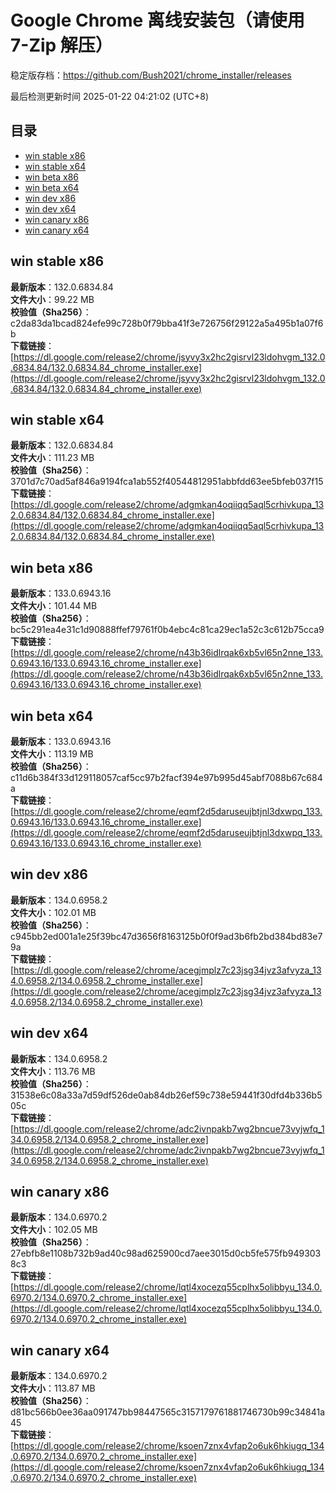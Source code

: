 # Google Chrome 离线安装包（请使用 7-Zip 解压）
稳定版存档：<https://github.com/Bush2021/chrome_installer/releases>

最后检测更新时间
2025-01-22 04:21:02 (UTC+8)


## 目录
* [win stable x86](https://github.com/Bush2021/chrome_installer?tab=readme-ov-file#win-stable-x86)
* [win stable x64](https://github.com/Bush2021/chrome_installer?tab=readme-ov-file#win-stable-x64)
* [win beta x86](https://github.com/Bush2021/chrome_installer?tab=readme-ov-file#win-beta-x86)
* [win beta x64](https://github.com/Bush2021/chrome_installer?tab=readme-ov-file#win-beta-x64)
* [win dev x86](https://github.com/Bush2021/chrome_installer?tab=readme-ov-file#win-dev-x86)
* [win dev x64](https://github.com/Bush2021/chrome_installer?tab=readme-ov-file#win-dev-x64)
* [win canary x86](https://github.com/Bush2021/chrome_installer?tab=readme-ov-file#win-canary-x86)
* [win canary x64](https://github.com/Bush2021/chrome_installer?tab=readme-ov-file#win-canary-x64)

## win stable x86
**最新版本**：132.0.6834.84  
**文件大小**：99.22 MB  
**校验值（Sha256）**：c2da83da1bcad824efe99c728b0f79bba41f3e726756f29122a5a495b1a07f6b  
**下载链接**：[https://dl.google.com/release2/chrome/jsyvy3x2hc2gisrvl23ldohvgm_132.0.6834.84/132.0.6834.84_chrome_installer.exe](https://dl.google.com/release2/chrome/jsyvy3x2hc2gisrvl23ldohvgm_132.0.6834.84/132.0.6834.84_chrome_installer.exe)  

## win stable x64
**最新版本**：132.0.6834.84  
**文件大小**：111.23 MB  
**校验值（Sha256）**：3701d7c70ad5af846a9194fca1ab552f40544812951abbfdd63ee5bfeb037f15  
**下载链接**：[https://dl.google.com/release2/chrome/adgmkan4oqiiqq5aql5crhivkupa_132.0.6834.84/132.0.6834.84_chrome_installer.exe](https://dl.google.com/release2/chrome/adgmkan4oqiiqq5aql5crhivkupa_132.0.6834.84/132.0.6834.84_chrome_installer.exe)  

## win beta x86
**最新版本**：133.0.6943.16  
**文件大小**：101.44 MB  
**校验值（Sha256）**：bc5c291ea4e31c1d90888ffef79761f0b4ebc4c81ca29ec1a52c3c612b75cca9  
**下载链接**：[https://dl.google.com/release2/chrome/n43b36idlrqak6xb5vl65n2nne_133.0.6943.16/133.0.6943.16_chrome_installer.exe](https://dl.google.com/release2/chrome/n43b36idlrqak6xb5vl65n2nne_133.0.6943.16/133.0.6943.16_chrome_installer.exe)  

## win beta x64
**最新版本**：133.0.6943.16  
**文件大小**：113.19 MB  
**校验值（Sha256）**：c11d6b384f33d129118057caf5cc97b2facf394e97b995d45abf7088b67c684a  
**下载链接**：[https://dl.google.com/release2/chrome/eqmf2d5daruseujbtjnl3dxwpq_133.0.6943.16/133.0.6943.16_chrome_installer.exe](https://dl.google.com/release2/chrome/eqmf2d5daruseujbtjnl3dxwpq_133.0.6943.16/133.0.6943.16_chrome_installer.exe)  

## win dev x86
**最新版本**：134.0.6958.2  
**文件大小**：102.01 MB  
**校验值（Sha256）**：c945bb2ed001a1e25f39bc47d3656f8163125b0f0f9ad3b6fb2bd384bd83e79a  
**下载链接**：[https://dl.google.com/release2/chrome/acegjmplz7c23jsg34jvz3afvyza_134.0.6958.2/134.0.6958.2_chrome_installer.exe](https://dl.google.com/release2/chrome/acegjmplz7c23jsg34jvz3afvyza_134.0.6958.2/134.0.6958.2_chrome_installer.exe)  

## win dev x64
**最新版本**：134.0.6958.2  
**文件大小**：113.76 MB  
**校验值（Sha256）**：31538e6c08a33a7d59df526de0ab84db26ef59c738e59441f30dfd4b336b505c  
**下载链接**：[https://dl.google.com/release2/chrome/adc2ivnpakb7wg2bncue73vyjwfq_134.0.6958.2/134.0.6958.2_chrome_installer.exe](https://dl.google.com/release2/chrome/adc2ivnpakb7wg2bncue73vyjwfq_134.0.6958.2/134.0.6958.2_chrome_installer.exe)  

## win canary x86
**最新版本**：134.0.6970.2  
**文件大小**：102.05 MB  
**校验值（Sha256）**：27ebfb8e1108b732b9ad40c98ad625900cd7aee3015d0cb5fe575fb9493038c3  
**下载链接**：[https://dl.google.com/release2/chrome/lqtl4xocezq55cplhx5olibbyu_134.0.6970.2/134.0.6970.2_chrome_installer.exe](https://dl.google.com/release2/chrome/lqtl4xocezq55cplhx5olibbyu_134.0.6970.2/134.0.6970.2_chrome_installer.exe)  

## win canary x64
**最新版本**：134.0.6970.2  
**文件大小**：113.87 MB  
**校验值（Sha256）**：d81bc566b0ee36aa091747bb98447565c3157179761881746730b99c34841a45  
**下载链接**：[https://dl.google.com/release2/chrome/ksoen7znx4vfap2o6uk6hkiugq_134.0.6970.2/134.0.6970.2_chrome_installer.exe](https://dl.google.com/release2/chrome/ksoen7znx4vfap2o6uk6hkiugq_134.0.6970.2/134.0.6970.2_chrome_installer.exe)  

